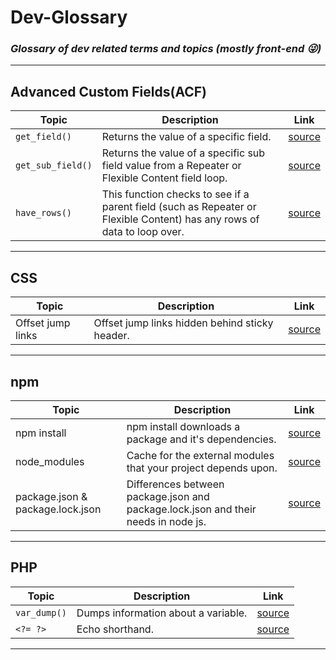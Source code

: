 # Dev-Glossary
### *Glossary of dev related terms and topics (mostly front-end :stuck_out_tongue_winking_eye:)*
---
## Advanced Custom Fields(ACF)
| Topic | Description | Link |
| ----------- | ----------- | ----------- |
| `get_field()` | Returns the value of a specific field. | [source](https://www.advancedcustomfields.com/resources/get_field/) |
| `get_sub_field()` | Returns the value of a specific sub field value from a Repeater or Flexible Content field loop. | [source](https://www.advancedcustomfields.com/resources/get_sub_field/) |
| `have_rows()` | This function checks to see if a parent field (such as Repeater or Flexible Content) has any rows of data to loop over. | [source](https://www.advancedcustomfields.com/resources/have_rows/) |
---
## CSS
| Topic | Description | Link |
| ----------- | ----------- | ----------- |
| Offset jump links | Offset jump links hidden behind sticky header. | [source](https://getpublii.com/blog/one-line-css-solution-to-prevent-anchor-links-from-scrolling-behind-a-sticky-header.html) |
---
## npm
| Topic | Description | Link |
| ----------- | ----------- | ----------- |
| npm install | npm install downloads a package and it's dependencies. | [source](https://www.stackchief.com/tutorials/npm%20install%20%7C%20how%20it%20works) |
| node_modules | Cache for the external modules that your project depends upon. | [source](https://stackoverflow.com/a/63294579) |
| package.json & package.lock.json | Differences between package.json and package.lock.json and their needs in node js. | [source](https://www.geeksforgeeks.org/difference-between-package-json-and-package-lock-json-files/) |
---
## PHP
| Topic | Description | Link |
| ----------- | ----------- | ----------- |
| `var_dump()` | Dumps information about a variable. | [source](https://www.php.net/manual/en/function.var-dump.php) |
| `<?= ?>` | Echo shorthand. | [source](https://softhunt.net/php-echo-shorthand-with-code-example/) |
---
